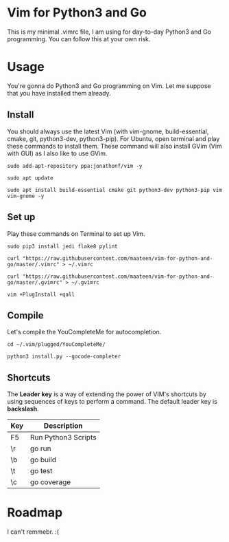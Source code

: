 # Vim for Python3 and Go

This is my minimal .vimrc file, I am using for day-to-day Python3 and Go programming. You can follow this at your own risk.

# Usage

You're gonna do Python3 and Go programming on Vim. Let me suppose that you have installed them already.

## Install

You should always use the latest Vim (with vim-gnome, build-essential, cmake, git, python3-dev, python3-pip). For Ubuntu, open terminal and play these commands to install them. These command will also install GVim (Vim with GUI) as I also like to use GVim.

```
sudo add-apt-repository ppa:jonathonf/vim -y
```
```
sudo apt update
```
```
sudo apt install build-essential cmake git python3-dev python3-pip vim vim-gnome -y
```

## Set up

Play these commands on Terminal to set up Vim.

```
sudo pip3 install jedi flake8 pylint
```
```
curl "https://raw.githubusercontent.com/maateen/vim-for-python-and-go/master/.vimrc" > ~/.vimrc
```
```
curl "https://raw.githubusercontent.com/maateen/vim-for-python-and-go/master/.gvimrc" > ~/.gvimrc
```
```
vim +PlugInstall +qall
```

## Compile

Let's compile the YouCompleteMe for autocompletion.

```
cd ~/.vim/plugged/YouCompleteMe/
```
```
python3 install.py --gocode-completer
```

## Shortcuts
The **Leader key** is a way of extending the power of VIM's shortcuts by using sequences of keys to perform a command. The default leader key is **backslash**.

| Key | Description |
| --- | --- |
| F5 | Run Python3 Scripts |
| \r | go run |
| \b | go build |
| \t | go test |
| \c | go coverage |

# Roadmap

I can't remmebr. :(
